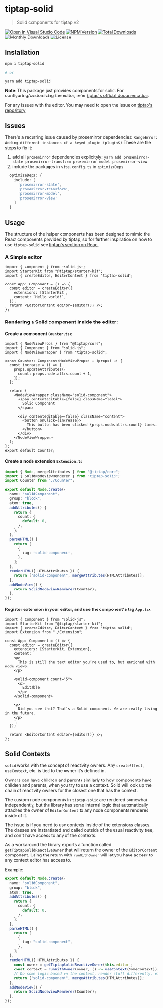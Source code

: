 # tiptap-solid

> Solid components for tiptap v2

[![Open in Visual Studio Code](https://img.shields.io/static/v1?logo=visualstudiocode&label=&message=Open%20in%20VS%20Code&labelColor=2c2c32&color=007acc&logoColor=007acc)](https://open.vscode.dev/andi23rosca/tiptap-solid)
[![NPM Version](https://badgen.net/npm/v/tiptap-solid)](https://www.npmjs.com/package/tiptap-solid)
[![Total Downloads](https://badgen.net/npm/dt/tiptap-solid)](https://www.npmjs.com/package/tiptap-solid)
[![Monthly Downloads](https://badgen.net/npm/dm/tiptap-solid)](https://www.npmjs.com/package/tiptap-solid)
[![License](https://badgen.net/npm/license/tiptap-solid)](https://github.com/andi23rosca/tiptap-solid/blob/master/LICENSE)

## Installation

```bash
npm i tiptap-solid

# or

yarn add tiptap-solid
```

**Note**: This package just provides components for solid. For configuring/customizing the editor, refer [tiptap's official documentation](https://www.tiptap.dev/).

For any issues with the editor. You may need to open the issue on [tiptap's repository](https://github.com/ueberdosis/tiptap/issues)

## Issues
There's a recurring issue caused by prosemirror dependencies: `RangeError: Adding different instances of a keyed plugin (plugin$)`
These are the steps to fix it:
1. add all `prosemirror` dependencies explicityly: `yarn add prosemirror-state prosemirror-transform prosemirror-model prosemirror-view`
2. include the packages in `vite.config.ts` in `optimizeDeps`
```ts
  optimizeDeps: {
    include: [
      'prosemirror-state',
      'prosemirror-transform',
      'prosemirror-model',
      'prosemirror-view'
    ]
  }
```

## Usage
The structure of the helper components has been designed to mimic the React components provided by tiptap, so for further inspiration on how to use `tiptap-solid` see [tiptap's section on React](https://tiptap.dev/guide/node-views/react)

### A Simple editor

```tsx
import { Component } from "solid-js";
import StarterKit from "@tiptap/starter-kit";
import { createEditor, EditorContent } from "tiptap-solid";

const App: Component = () => {
  const editor = createEditor({
    extensions: [StarterKit],
    content: `Hello world!`,
  });
  return <EditorContent editor={editor()} />;
};
```

### Rendering a Solid component inside the editor:

#### Create a component `Counter.tsx`
```tsx
import { NodeViewProps } from "@tiptap/core";
import { Component } from "solid-js";
import { NodeViewWrapper } from "tiptap-solid";

const Counter: Component<NodeViewProps> = (props) => {
  const increase = () => {
    props.updateAttributes({
      count: props.node.attrs.count + 1,
    });
  };

  return (
    <NodeViewWrapper className="solid-component">
      <span contenteditable={false} className="label">
        Solid Component
      </span>

      <div contenteditable={false} className="content">
        <button onClick={increase}>
          This button has been clicked {props.node.attrs.count} times.
        </button>
      </div>
    </NodeViewWrapper>
  );
};
export default Counter;
```

#### Create a node extension `Extension.ts`

```ts
import { Node, mergeAttributes } from "@tiptap/core";
import { SolidNodeViewRenderer } from "tiptap-solid";
import Counter from "./Counter";

export default Node.create({
  name: "solidComponent",
  group: "block",
  atom: true,
  addAttributes() {
    return {
      count: {
        default: 0,
      },
    };
  },
  parseHTML() {
    return [
      {
        tag: "solid-component",
      },
    ];
  },
  renderHTML({ HTMLAttributes }) {
    return ["solid-component", mergeAttributes(HTMLAttributes)];
  },
  addNodeView() {
    return SolidNodeViewRenderer(Counter);
  },
});
```

#### Register extension in your editor, and use the component's tag `App.tsx`
```tsx
import { Component } from "solid-js";
import StarterKit from "@tiptap/starter-kit";
import { createEditor, EditorContent } from "tiptap-solid";
import Extension from "./Extension";

const App: Component = () => {
  const editor = createEditor({
    extensions: [StarterKit, Extension],
    content: `
    <p>
      This is still the text editor you’re used to, but enriched with node views.
    </p>

    <solid-component count="5">
      <p>
        Editable
      </p>
    </solid-component>
    
    <p>
      Did you see that? That’s a Solid component. We are really living in the future.
    </p>
    `,
  });

  return <EditorContent editor={editor()} />;
};
```
## Solid Contexts
`solid` works with the concept of reactivity owners. Any `createEffect`, `useContext`, etc. is tied to the owner it's defined in.

Owners can have children and parents similarly to how components have children and parents, when you try to use a context. 
Solid will look up the chain of reactivity owners for the closest one that has the context.

The custom node components in `tiptap-solid` are rendered somewhat independently, but the library has some internal logic that automatically attaches the owner of `EditorContent` to any node components rendered inside of it.

The issue is if you need to use contexts inside of the extensions classes. The classes are instantiated and called outside of the usual reactivity tree, and don't have access to any of the contexts.

As a workaround the library exports a function called `getTiptapSolidReactiveOwner` that will return the owner of the `EditorContent` component.
Using the return with `runWithOwner` will let you have access to any context editor has access to.

Example: 
```ts
export default Node.create({
  name: "solidComponent",
  group: "block",
  atom: true,
  addAttributes() {
    return {
      count: {
        default: 0,
      },
    };
  },
  parseHTML() {
    return [
      {
        tag: "solid-component",
      },
    ];
  },
  renderHTML({ HTMLAttributes }) {
    const owner = getTiptapSolidReactiveOwner(this.editor);
    const context = runWithOwner(owner, () => useContext(SomeContext));
    // Do some logic based on the context, render stuff differently, etc.
    return ["solid-component", mergeAttributes(HTMLAttributes)];
  },
  addNodeView() {
    return SolidNodeViewRenderer(Counter);
  },
});
```
